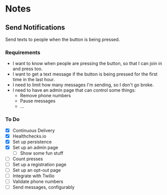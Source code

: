 # Notes

## Send Notifications

Send texts to people when the button is being pressed.

### Requirements

- I want to know when people are pressing the button, so that I can join in and press too.
- I want to get a text message if the button is being pressed for the first time in the last hour.
- I need to limit how many messages I'm sending, so I don't go broke.
- I need to have an admin page that can control some things:
  - Remove phone numbers
  - Pause messages
  - ...

### To Do

- [x] Continuous Delivery
- [x] Healthchecks.io
- [x] Set up persistence
- [x] Set up an admin page
  - [ ] Show some fun stuff
- [ ] Count presses
- [ ] Set up a registration page
- [ ] Set up an opt-out page
- [ ] Integrate with Twilio
- [ ] Validate phone numbers
- [ ] Send messages, configurably
